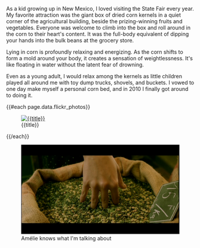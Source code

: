 <!--
title: The Corn Bed
description: A rejuvenating full-body experience
publish_date: 2010-05-15
-->

As a kid growing up in New Mexico, I loved visiting the State Fair every year. My favorite attraction was the giant box of dried corn kernels in a quiet corner of the agricultural building, beside the prizing-winning fruits and vegetables. Everyone was welcome to climb into the box and roll around in the corn to their heart's content. It was the full-body equivalent of dipping your hands into the bulk beans at the grocery store.

Lying in corn is profoundly relaxing and energizing. As the corn shifts to form a mold around your body, it creates a sensation of weightlessness. It's like floating in water without the latent fear of drowning.

Even as a young adult, I would relax among the kernels as little children played all around me with toy dump trucks, shovels, and buckets. I vowed to one day make myself a personal corn bed, and in 2010 I finally got around to doing it.

{{#each page.data.flickr_photos}}
  <figure>
    <a href="{{url}}" title={{title}}>
      <img src="{{sizes.large.source}}" alt="{{title}}" />
    </a>
    <figcaption>{{title}}</figcaption>
  </figure>
{{/each}}

<figure>
  <a href="https://www.youtube.com/watch?v=mmllotLUU38">
    <img src="/corn-bed/amelie-sac-de-grain.jpg" alt="Amélie's fingers in the grain" />
  </a>
  <figcaption>Amélie knows what I'm talking about</figcaption>
</figure>
